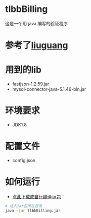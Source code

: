 # tlbbBilling  
这是一个用 java 编写的验证程序  

# 参考了[liuguang](https://github.com/liuguangw/billing_go)

# 用到的lib  
  -  fastjson-1.2.59.jar  
  -  mysql-connector-java-5.1.46-bin.jar

# 环境要求  
  -  JDK1.8  
# 配置文件  
  -  config.json  
# 如何运行  
  -  [点此下载或自行编译jar包](https://github.com/ashortname/tlbbBilling/releases)：  
```bash
# 进入jar包所在目录  
java -jar tlbbBilling.jar
```
